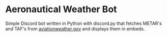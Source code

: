 # Aeronautical Weather Bot
Simple Discord bot written in Python with discord.py that fetches METAR's and TAF's from [aviationweather.gov](https://beta.aviationweather.gov/) and displays them in embeds.